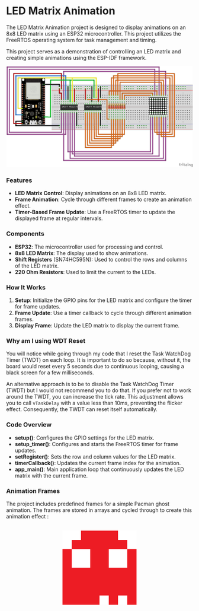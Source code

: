 # LED Matrix Animation
The LED Matrix Animation project is designed to display animations on an 8x8 LED matrix using an ESP32 microcontroller. This project utilizes the FreeRTOS operating system for task management and timing.

This project serves as a demonstration of controlling an LED matrix and creating simple animations using the ESP-IDF framework.

![Schematics](./Schematics.png)

### Features
- **LED Matrix Control**: Display animations on an 8x8 LED matrix.
- **Frame Animation**: Cycle through different frames to create an animation effect.
- **Timer-Based Frame Update**: Use a FreeRTOS timer to update the displayed frame at regular intervals.

### Components
- **ESP32**: The microcontroller used for processing and control.
- **8x8 LED Matrix**: The display used to show animations.
- **Shift Registers** (SN74HC595N): Used to control the rows and columns of the LED matrix.
- **220 Ohm Resistors**: Used to limit the current to the LEDs.

### How It Works
1. **Setup**: Initialize the GPIO pins for the LED matrix and configure the timer for frame updates.
2. **Frame Update**: Use a timer callback to cycle through different animation frames.
3. **Display Frame**: Update the LED matrix to display the current frame.

### Why am I using WDT Reset
You will notice while going through my code that I reset the Task WatchDog Timer (TWDT) on each loop. It is important to do so because, without it, the board would reset every 5 seconds due to continuous looping, causing a black screen for a few milliseconds.

An alternative approach is to be to disable the Task WatchDog Timer (TWDT) but I would not recommend you to do that. If you prefer not to work around the TWDT, you can increase the tick rate. This adjustment allows you to call `vTaskDelay` with a value less than 10ms, preventing the flicker effect. Consequently, the TWDT can reset itself automatically.

### Code Overview
- **setup()**: Configures the GPIO settings for the LED matrix.
- **setup_timer()**: Configures and starts the FreeRTOS timer for frame updates.
- **setRegister()**: Sets the row and column values for the LED matrix.
- **timerCallback()**: Updates the current frame index for the animation.
- **app_main()**: Main application loop that continuously updates the LED matrix with the current frame.

### Animation Frames
The project includes predefined frames for a simple Pacman ghost animation. The frames are stored in arrays and cycled through to create this animation effect :
<p align="center" style="margin-top: 30px;">
    <img src="./ghost.gif" alt="Ghost" width="200"/>
</p>

